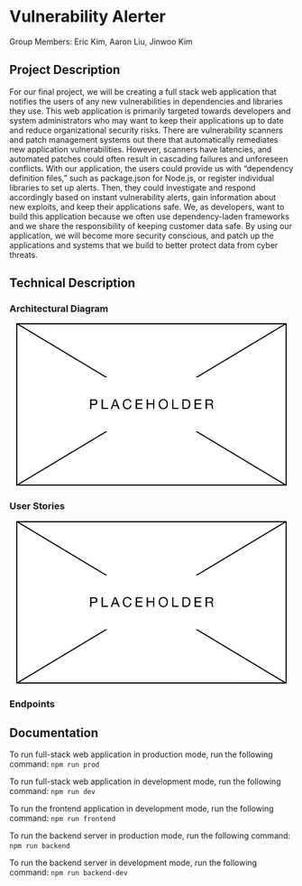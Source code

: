 # Vulnerability Alerter

Group Members: Eric Kim, Aaron Liu, Jinwoo Kim

## Project Description
For our final project, we will be creating a full stack web application that notifies the users of any new vulnerabilities in dependencies and libraries they use. This web application is primarily targeted towards developers and system administrators who may want to keep their applications up to date and reduce organizational security risks. There are vulnerability scanners and patch management systems out there that automatically remediates new application vulnerabilities. However, scanners have latencies, and automated patches could often result in cascading failures and unforeseen conflicts. With our application, the users could provide us with “dependency definition files,” such as package.json for Node.js, or register individual libraries to set up alerts. Then, they could investigate and respond accordingly based on instant vulnerability alerts, gain information about new exploits, and keep their applications safe. We, as developers, want to build this application because we often use dependency-laden frameworks and we share the responsibility of keeping customer data safe. By using our application, we will become more security conscious, and patch up the applications and systems that we build to better protect data from cyber threats.

## Technical Description

### Architectural Diagram
<p align="center">
  <img src="./assets/placeholder.png" />
</p>

### User Stories
<p align="center">
  <img src="./assets/placeholder.png" />
</p>


### Endpoints


## Documentation

To run full-stack web application in production mode, run the following command: `npm run prod`

To run full-stack web application in development mode, run the following command: `npm run dev`

To run the frontend application in development mode, run the following command: `npm run frontend`

To run the backend server in production mode, run the following command: `npm run backend`

To run the backend server in development mode, run the following command: `npm run backend-dev`
